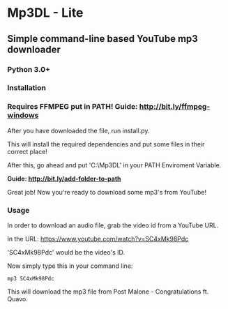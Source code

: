 # Mp3DL - Lite
## Simple command-line based YouTube mp3 downloader
### Python 3.0+

### Installation
### Requires FFMPEG put in PATH! Guide: http://bit.ly/ffmpeg-windows
After you have downloaded the file, run install.py.

This will install the required dependencies and put some files in their correct place!

After this, go ahead and put 'C:\Mp3DL' in your PATH Enviroment Variable.

**Guide: http://bit.ly/add-folder-to-path**

Great job! Now you're ready to download some mp3's from YouTube!

### Usage

In order to download an audio file, grab the video id from a YouTube URL.

In the URL: https://www.youtube.com/watch?v=SC4xMk98Pdc

'SC4xMk98Pdc' would be the video's ID.

Now simply type this in your command line:

```
mp3 SC4xMk98Pdc
```

This will download the mp3 file from Post Malone - Congratulations ft. Quavo.

